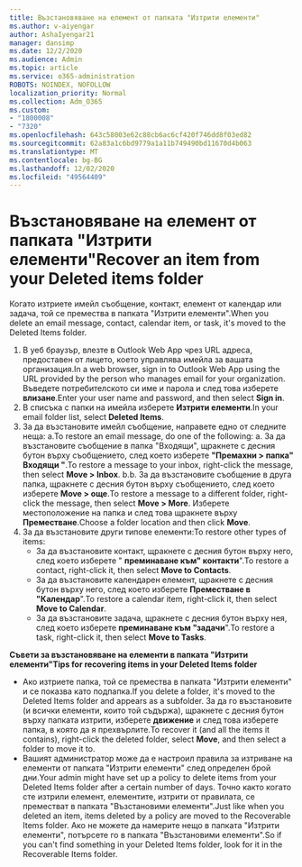 ```yaml
---
title: Възстановяване на елемент от папката "Изтрити елементи"
ms.author: v-aiyengar
author: AshaIyengar21
manager: dansimp
ms.date: 12/2/2020
ms.audience: Admin
ms.topic: article
ms.service: o365-administration
ROBOTS: NOINDEX, NOFOLLOW
localization_priority: Normal
ms.collection: Adm_O365
ms.custom:
- "1800008"
- "7320"
ms.openlocfilehash: 643c58003e62c88cb6ac6cf420f746dd8f03ed82
ms.sourcegitcommit: 62a83a1c6bd9779a1a11b749490bd11670d4b063
ms.translationtype: MT
ms.contentlocale: bg-BG
ms.lasthandoff: 12/02/2020
ms.locfileid: "49564409"
---
```

# <a name="recover-an-item-from-your-deleted-items-folder"></a><span data-ttu-id="91eab-102">Възстановяване на елемент от папката "Изтрити елементи"</span><span class="sxs-lookup"><span data-stu-id="91eab-102">Recover an item from your Deleted items folder</span></span>

<span data-ttu-id="91eab-103">Когато изтриете имейл съобщение, контакт, елемент от календар или задача, той се премества в папката "Изтрити елементи".</span><span class="sxs-lookup"><span data-stu-id="91eab-103">When you delete an email message, contact, calendar item, or task, it's moved to the Deleted Items folder.</span></span>

1. <span data-ttu-id="91eab-104">В уеб браузър, влезте в Outlook Web App чрез URL адреса, предоставен от лицето, което управлява имейла за вашата организация.</span><span class="sxs-lookup"><span data-stu-id="91eab-104">In a web browser, sign in to Outlook Web App using the URL provided by the person who manages email for your organization.</span></span> <span data-ttu-id="91eab-105">Въведете потребителското си име и парола и след това изберете **влизане**.</span><span class="sxs-lookup"><span data-stu-id="91eab-105">Enter your user name and password, and then select **Sign in**.</span></span>
1. <span data-ttu-id="91eab-106">В списъка с папки на имейла изберете **Изтрити елементи**.</span><span class="sxs-lookup"><span data-stu-id="91eab-106">In your email folder list, select **Deleted Items**.</span></span>
1. <span data-ttu-id="91eab-107">За да възстановите имейл съобщение, направете едно от следните неща: a.</span><span class="sxs-lookup"><span data-stu-id="91eab-107">To restore an email message, do one of the following: a.</span></span> <span data-ttu-id="91eab-108">За да възстановите съобщение в папка "Входящи", щракнете с десния бутон върху съобщението, след което изберете **"Премахни > папка" Входящи "**.</span><span class="sxs-lookup"><span data-stu-id="91eab-108">To restore a message to your inbox, right-click the message, then select **Move > Inbox**.</span></span>
    <span data-ttu-id="91eab-109">b.</span><span class="sxs-lookup"><span data-stu-id="91eab-109">b.</span></span> <span data-ttu-id="91eab-110">За да възстановите съобщение в друга папка, щракнете с десния бутон върху съобщението, след което изберете **Move > още**.</span><span class="sxs-lookup"><span data-stu-id="91eab-110">To restore a message to a different folder, right-click the message, then select **Move > More**.</span></span> <span data-ttu-id="91eab-111">Изберете местоположение на папка и след това щракнете върху **Преместване**.</span><span class="sxs-lookup"><span data-stu-id="91eab-111">Choose a folder location and then click **Move**.</span></span>
4. <span data-ttu-id="91eab-112">За да възстановите други типове елементи:</span><span class="sxs-lookup"><span data-stu-id="91eab-112">To restore other types of items:</span></span>
    - <span data-ttu-id="91eab-113">За да възстановите контакт, щракнете с десния бутон върху него, след което изберете " **преминаване към" контакти**".</span><span class="sxs-lookup"><span data-stu-id="91eab-113">To restore a contact, right-click it, then select **Move to Contacts**.</span></span>
    - <span data-ttu-id="91eab-114">За да възстановите календарен елемент, щракнете с десния бутон върху него, след което изберете **Преместване в "Календар**".</span><span class="sxs-lookup"><span data-stu-id="91eab-114">To restore a calendar item, right-click it, then select **Move to Calendar**.</span></span>
    - <span data-ttu-id="91eab-115">За да възстановите задача, щракнете с десния бутон върху нея, след което изберете **преминаване към "задачи**".</span><span class="sxs-lookup"><span data-stu-id="91eab-115">To restore a task, right-click it, then select **Move to Tasks**.</span></span>

<span data-ttu-id="91eab-116">**Съвети за възстановяване на елементи в папката "Изтрити елементи"**</span><span class="sxs-lookup"><span data-stu-id="91eab-116">**Tips for recovering items in your Deleted Items folder**</span></span>

- <span data-ttu-id="91eab-117">Ако изтриете папка, той се премества в папката "Изтрити елементи" и се показва като подпапка.</span><span class="sxs-lookup"><span data-stu-id="91eab-117">If you delete a folder, it's moved to the Deleted Items folder and appears as a subfolder.</span></span> <span data-ttu-id="91eab-118">За да го възстановите (и всички елементи, които той съдържа), щракнете с десния бутон върху папката изтрити, изберете **движение** и след това изберете папка, в която да я прехвърлите.</span><span class="sxs-lookup"><span data-stu-id="91eab-118">To recover it (and all the items it contains), right-click the deleted folder, select **Move**, and then select a folder to move it to.</span></span>
- <span data-ttu-id="91eab-119">Вашият администратор може да е настроил правила за изтриване на елементи от папката "Изтрити елементи" след определен брой дни.</span><span class="sxs-lookup"><span data-stu-id="91eab-119">Your admin might have set up a policy to delete items from your Deleted Items folder after a certain number of days.</span></span> <span data-ttu-id="91eab-120">Точно както когато сте изтрили елемент, елементите, изтрити от правилата, се преместват в папката "Възстановими елементи".</span><span class="sxs-lookup"><span data-stu-id="91eab-120">Just like when you deleted an item, items deleted by a policy are moved to the Recoverable Items folder.</span></span> <span data-ttu-id="91eab-121">Ако не можете да намерите нещо в папката "Изтрити елементи", потърсете го в папката "Възстановими елементи".</span><span class="sxs-lookup"><span data-stu-id="91eab-121">So if you can't find something in your Deleted Items folder, look for it in the Recoverable Items folder.</span></span>
